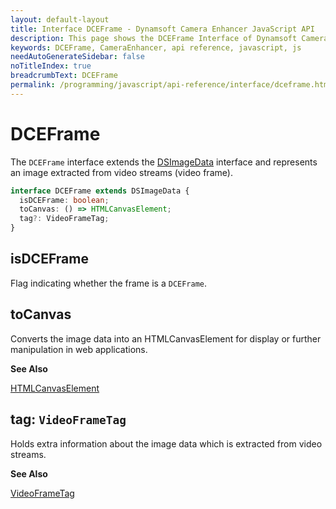 ```yaml
---
layout: default-layout
title: Interface DCEFrame - Dynamsoft Camera Enhancer JavaScript API
description: This page shows the DCEFrame Interface of Dynamsoft Camera Enhancer JavaScript SDK.
keywords: DCEFrame, CameraEnhancer, api reference, javascript, js
needAutoGenerateSidebar: false
noTitleIndex: true
breadcrumbText: DCEFrame
permalink: /programming/javascript/api-reference/interface/dceframe.html
---
```


# DCEFrame

The `DCEFrame` interface extends the [DSImageData](https://www.dynamsoft.com/capture-vision/docs/web/programming/javascript/api-reference/core/basic-structures/ds-image-data.html) interface and represents an image extracted from video streams (video frame).

```ts
interface DCEFrame extends DSImageData {
  isDCEFrame: boolean;
  toCanvas: () => HTMLCanvasElement;
  tag?: VideoFrameTag;
}
```

## isDCEFrame
  
Flag indicating whether the frame is a `DCEFrame`.

## toCanvas

Converts the image data into an HTMLCanvasElement for display or further manipulation in web applications.

**See Also** 

[HTMLCanvasElement](https://developer.mozilla.org/en-US/docs/Web/API/HTMLCanvasElement)

## tag: `VideoFrameTag`
  
Holds extra information about the image data which is extracted from video streams.
  
**See Also**
  
[VideoFrameTag](videoframetag.md)